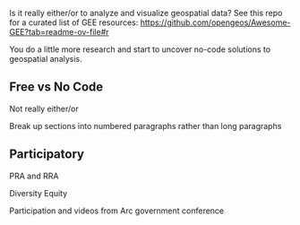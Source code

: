 Is it really either/or to analyze and visualize geospatial data?
See this repo for a curated list of GEE resources: https://github.com/opengeos/Awesome-GEE?tab=readme-ov-file#r

You do a little more research and start to uncover no-code solutions to geospatial analysis.  
## Free vs No Code
Not really either/or

Break up sections into numbered paragraphs rather than long paragraphs

## Participatory
PRA and RRA

Diversity Equity

Participation and videos from Arc government conference
